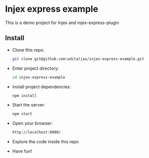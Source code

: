 # Injex express example

This is a demo project for Injex and injex-express-plugin

## Install

- Clone this repo:
	```bash
	git clone git@github.com:uditalias/injex-express-example.git
	```

- Enter project directory:
	```bash
	cd injex-express-example
	```

- Install project dependencies:
	```bash
	npm install
	```

- Start the server:
	```bash
	npm start
	```

- Open your browser:
	```bash
	http://localhost:8080/
	```

- Explore the code inside this repo
- Have fun!